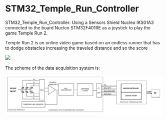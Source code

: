 # STM32_Temple_Run_Controller
STM32_Temple_Run_Controller: Using a Sensors Shield Nucleo IKS01A3 connected to the board Nucleo STM32F401RE as a joystick to play the game Temple Run 2.

Temple Run 2 is an online video game based on an endless runner that has to dodge obstacles
increasing the traveled distance and so the score

![](player_movements.png)

The scheme of the data acquisition system is:

![](acquisition_system.png)
